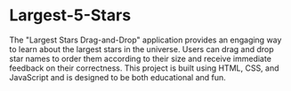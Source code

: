 # Largest-5-Stars
The "Largest Stars Drag-and-Drop" application provides an engaging way to learn about the largest stars in the universe. Users can drag and drop star names to order them according to their size and receive immediate feedback on their correctness. This project is built using HTML, CSS, and JavaScript and is designed to be both educational and fun.
